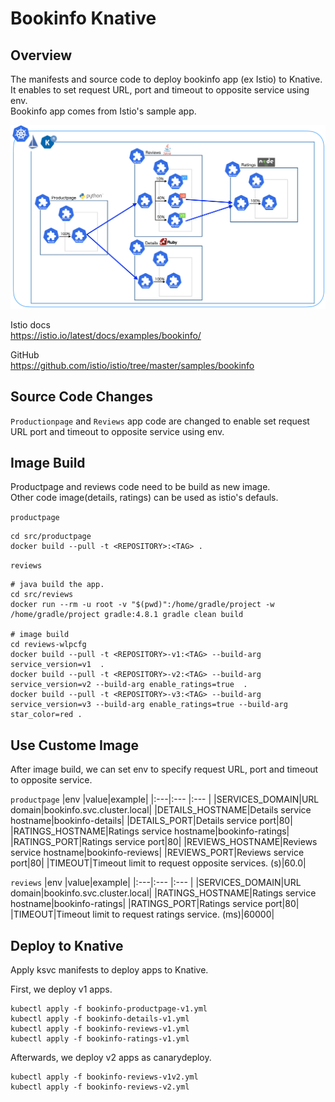 # Bookinfo Knative
## Overview
The manifests and source code to deploy bookinfo app (ex Istio) to Knative.  
It enables to set request URL, port and timeout to opposite service using env.  
Bookinfo app comes from Istio's sample app.  

![](./img/img-1.png)

Istio docs  
https://istio.io/latest/docs/examples/bookinfo/  

GitHub  
https://github.com/istio/istio/tree/master/samples/bookinfo  

## Source Code Changes
`Productionpage` and `Reviews` app code are changed to enable set request URL port and timeout to opposite service using env.

## Image Build
Productpage and reviews code need to be build as new image.  
Other code image(details, ratings) can be used as istio's defauls.

`productpage`
~~~
cd src/productpage
docker build --pull -t <REPOSITORY>:<TAG> .
~~~

`reviews`
~~~
# java build the app.
cd src/reviews
docker run --rm -u root -v "$(pwd)":/home/gradle/project -w /home/gradle/project gradle:4.8.1 gradle clean build

# image build
cd reviews-wlpcfg
docker build --pull -t <REPOSITORY>-v1:<TAG> --build-arg service_version=v1  .
docker build --pull -t <REPOSITORY>-v2:<TAG> --build-arg service_version=v2 --build-arg enable_ratings=true  .
docker build --pull -t <REPOSITORY>-v3:<TAG> --build-arg service_version=v3 --build-arg enable_ratings=true --build-arg star_color=red .
~~~

## Use Custome Image
After image build, we can set env to specify request URL, port and timeout to opposite service.

`productpage`
|env |value|example|
|:---|:--- |:---   |
|SERVICES_DOMAIN|URL domain|bookinfo.svc.cluster.local|
|DETAILS_HOSTNAME|Details service hostname|bookinfo-details|
|DETAILS_PORT|Details service port|80|
|RATINGS_HOSTNAME|Ratings service hostname|bookinfo-ratings|
|RATINGS_PORT|Ratings service port|80|
|REVIEWS_HOSTNAME|Reviews service hostname|bookinfo-reviews|
|REVIEWS_PORT|Reviews service port|80|
|TIMEOUT|Timeout limit to request opposite services. (s)|60.0|

`reviews`
|env |value|example|
|:---|:--- |:---   |
|SERVICES_DOMAIN|URL domain|bookinfo.svc.cluster.local|
|RATINGS_HOSTNAME|Ratings service hostname|bookinfo-ratings|
|RATINGS_PORT|Ratings service port|80|
|TIMEOUT|Timeout limit to request ratings service. (ms)|60000|

## Deploy to Knative
Apply ksvc manifests to deploy apps to Knative.

First, we deploy v1 apps.
~~~
kubectl apply -f bookinfo-productpage-v1.yml
kubectl apply -f bookinfo-details-v1.yml 
kubectl apply -f bookinfo-reviews-v1.yml
kubectl apply -f bookinfo-ratings-v1.yml
~~~

Afterwards, we deploy v2 apps as canarydeploy.
~~~
kubectl apply -f bookinfo-reviews-v1v2.yml
kubectl apply -f bookinfo-reviews-v2.yml
~~~